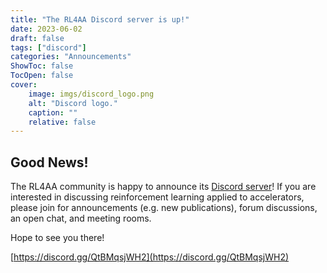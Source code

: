 ```yaml
---
title: "The RL4AA Discord server is up!"
date: 2023-06-02
draft: false
tags: ["discord"]
categories: "Announcements"
ShowToc: false
TocOpen: false
cover:
    image: imgs/discord_logo.png
    alt: "Discord logo."
    caption: ""
    relative: false
---
```


## Good News!

The RL4AA community is happy to announce its [Discord server](https://discord.gg/QtBMqsjWH2)! If you are interested in discussing reinforcement learning applied to accelerators, please join for announcements (e.g. new publications), forum discussions, an open chat, and meeting rooms. 

Hope to see you there!

[https://discord.gg/QtBMqsjWH2](https://discord.gg/QtBMqsjWH2)
